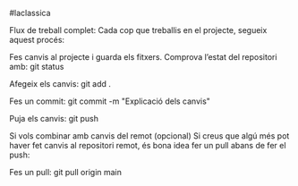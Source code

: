 #laclassica

Flux de treball complet:
Cada cop que treballis en el projecte, segueix aquest procés:

Fes canvis al projecte i guarda els fitxers.
Comprova l’estat del repositori amb:
git status

Afegeix els canvis:
git add .

Fes un commit:
git commit -m "Explicació dels canvis"

Puja els canvis:
git push

Si vols combinar amb canvis del remot (opcional)
Si creus que algú més pot haver fet canvis al repositori remot, és bona idea fer un pull abans de fer el push:

Fes un pull:
git pull origin main